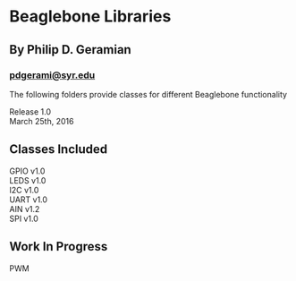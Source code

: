 Beaglebone Libraries
=====================
By Philip D. Geramian
---------------------
### pdgerami@syr.edu

The following folders provide classes for different 
Beaglebone functionality

Release 1.0  
March 25th, 2016

Classes Included
-----------------
GPIO v1.0  
LEDS v1.0  
I2C v1.0  
UART v1.0  
AIN v1.2  
SPI v1.0  

Work In Progress
----------------
PWM  